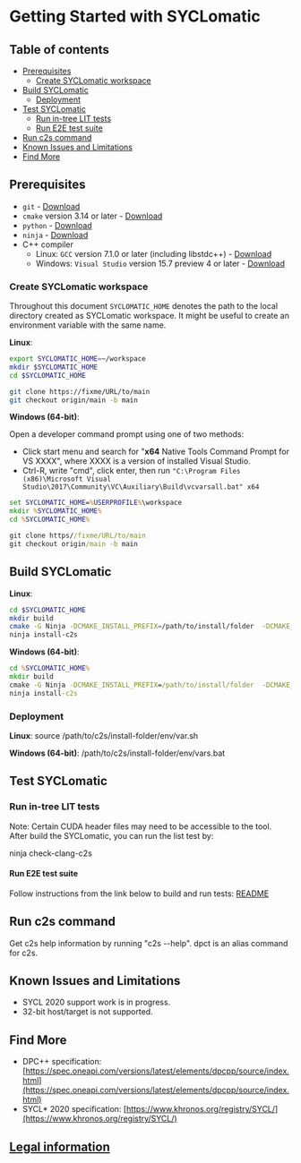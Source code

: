 # Getting Started with SYCLomatic


## Table of contents
  - [Prerequisites](#prerequisites)
    - [Create SYCLomatic workspace](#create-SYCLomatic-workspace)
  - [Build SYCLomatic](#build-SYCLomatic)
    - [Deployment](#deployment)
  - [Test SYCLomatic](#test-SYCLomatic)
      - [Run in-tree LIT tests](#run-in-tree-lit-tests)
      - [Run E2E test suite](#run-SYCLomatic-e2e-test-suite)
  - [Run c2s command](#Run-c2s-command)
  - [Known Issues and Limitations](#known-issues-and-limitations)
  - [Find More](#find-more)

## Prerequisites

* `git` - [Download](https://git-scm.com/downloads)
* `cmake` version 3.14 or later - [Download](http://www.cmake.org/download/)
* `python` - [Download](https://www.python.org/downloads/release/python-2716/)
* `ninja` -
[Download](https://github.com/ninja-build/ninja/wiki/Pre-built-Ninja-packages)
* C++ compiler
  * Linux: `GCC` version 7.1.0 or later (including libstdc++) -
    [Download](https://gcc.gnu.org/install/)
  * Windows: `Visual Studio` version 15.7 preview 4 or later -
    [Download](https://visualstudio.microsoft.com/downloads/)

### Create SYCLomatic workspace

Throughout this document `SYCLOMATIC_HOME` denotes the path to the local directory
created as SYCLomatic workspace. It might be useful to
create an environment variable with the same name.

**Linux**:

```bash
export SYCLOMATIC_HOME=~/workspace
mkdir $SYCLOMATIC_HOME
cd $SYCLOMATIC_HOME

git clone https://fixme/URL/to/main
git checkout origin/main -b main
```

**Windows (64-bit)**:

Open a developer command prompt using one of two methods:

* Click start menu and search for "**x64** Native Tools Command Prompt for VS
  XXXX", where XXXX is a version of installed Visual Studio.
* Ctrl-R, write "cmd", click enter, then run
  `"C:\Program Files (x86)\Microsoft Visual Studio\2017\Community\VC\Auxiliary\Build\vcvarsall.bat" x64`

```bat
set SYCLOMATIC_HOME=%USERPROFILE%\workspace
mkdir %SYCLOMATIC_HOME%
cd %SYCLOMATIC_HOME%

git clone https//fixme/URL/to/main 
git checkout origin/main -b main
```

## Build SYCLomatic


**Linux**:

```bash
cd $SYCLOMATIC_HOME
mkdir build
cmake -G Ninja -DCMAKE_INSTALL_PREFIX=/path/to/install/folder  -DCMAKE_BUILD_TYPE=Release  -DLLVM_ENABLE_PROJECTS="clang"  -DLLVM_TARGETS_TO_BUILD="X86;NVPTX" ../llvm
ninja install-c2s
```

**Windows (64-bit)**:

```bat
cd %SYCLOMATIC_HOME%
mkdir build
cmake -G Ninja -DCMAKE_INSTALL_PREFIX=/path/to/install/folder  -DCMAKE_BUILD_TYPE=Release  -DLLVM_ENABLE_PROJECTS="clang"  -DLLVM_TARGETS_TO_BUILD="X86;NVPTX" ../llvm
ninja install-c2s
```

### Deployment

**Linux**:
source /path/to/c2s/install-folder/env/var.sh

**Windows (64-bit)**:
/path/to/c2s/install-folder/env/vars.bat


## Test SYCLomatic
### Run in-tree LIT tests

Note: Certain CUDA header files may need to be accessible to the tool.
After build the SYCLomatic, you can run the list test by: 

ninja check-clang-c2s


#### Run E2E test suite

Follow instructions from the link below to build and run tests:
[README](https://github.com/intel/SYCLomatic-test.git)


## Run c2s command
Get c2s help information by running "c2s --help".
dpct is an alias command for c2s.

## Known Issues and Limitations

* SYCL 2020 support work is in progress.
* 32-bit host/target is not supported.

## Find More

* DPC++ specification:
[https://spec.oneapi.com/versions/latest/elements/dpcpp/source/index.html](https://spec.oneapi.com/versions/latest/elements/dpcpp/source/index.html)
* SYCL\* 2020 specification:
[https://www.khronos.org/registry/SYCL/](https://www.khronos.org/registry/SYCL/)

## [Legal information](legal_information.md)

